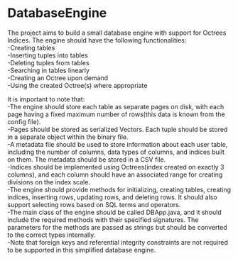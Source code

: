 # DatabaseEngine
The project aims to build a small database engine with support for Octrees Indices. The engine should have the following functionalities:
<br>-Creating tables 
<br>-Inserting tuples into tables
<br>-Deleting tuples from tables
<br>-Searching in tables linearly
<br>-Creating an Octree upon demand
<br>-Using the created Octree(s) where appropriate

It is important to note that:
<br>-The engine should store each table as separate pages on disk, with each page having a fixed maximum number of rows(this data is known from the config file). 
<br>-Pages should be stored as serialized Vectors. Each tuple should be stored in a separate object within the binary file.
<br>-A metadata file should be used to store information about each user table, including the number of columns, data types of columns, and indices built on them. The metadata should be stored in a CSV file.
<br>-Indices should be implemented using Octrees(index created on exactly 3 columns), and each column should have an associated range for creating divisions on the index scale.
<br>-The engine should provide methods for initializing, creating tables, creating indices, inserting rows, updating rows, and deleting rows. It should also support selecting rows based on SQL terms and operators.
<br>-The main class of the engine should be called DBApp.java, and it should include the required methods with their specified signatures. The parameters for the methods are passed as strings but should be converted to the correct types internally.
<br>-Note that foreign keys and referential integrity constraints are not required to be supported in this simplified database engine. 
